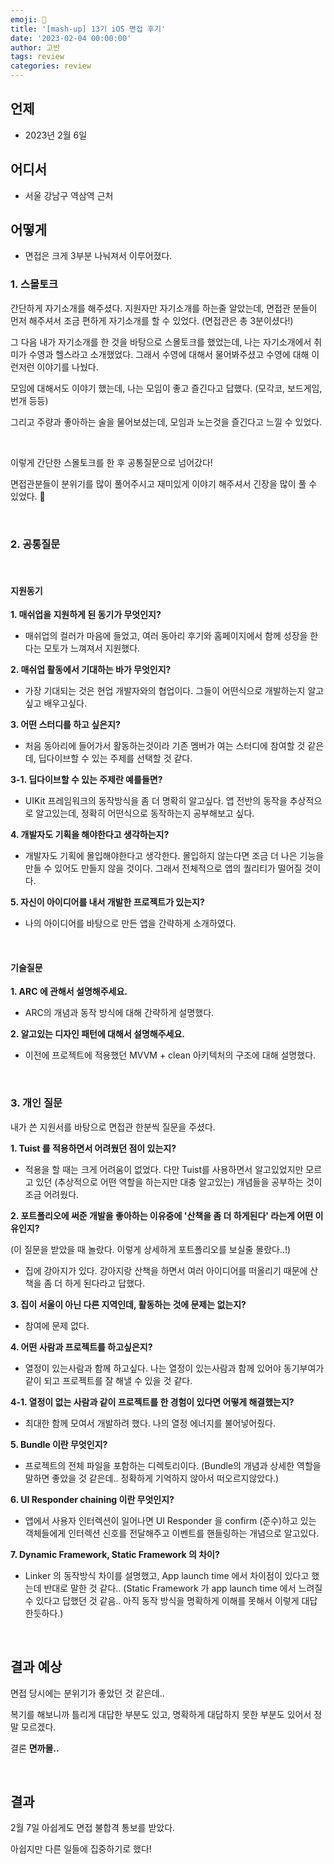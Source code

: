 ```yaml
---
emoji: 🧶
title: '[mash-up] 13기 iOS 면접 후기'
date: '2023-02-04 00:00:00'
author: 고반
tags: review
categories: review
---
```


## 언제

- 2023년 2월 6일

## 어디서

- 서울 강남구 역삼역 근처

## 어떻게

- 면접은 크게 3부분 나눠져서 이루어졌다.

### 1. 스몰토크

간단하게 자기소개를 해주셨다. 지원자만 자기소개를 하는줄 알았는데, 면접관 분들이 먼저 해주셔서 조금 편하게 자기소개를 할 수 있었다. (면접관은 총 3분이셨다!)

그 다음 내가 자기소개를 한 것을 바탕으로 스몰토크를 했었는데, 나는 자기소개에서 취미가 수영과 헬스라고 소개했었다. 그래서 수영에 대해서 물어봐주셨고 수영에 대해 이런저런 이야기를 나눴다.

모임에 대해서도 이야기 했는데, 나는 모임이 좋고 즐긴다고 답했다. (모각코, 보드게임, 번개 등등) 

그리고 주량과 좋아하는 술을 물어보셨는데, 모임과 노는것을 즐긴다고 느낄 수 있었다.

<br/>

이렇게 간단한 스몰토크를 한 후 공통질문으로 넘어갔다!

면접관분들이 분위기를 많이 풀어주시고 재미있게 이야기 해주셔서 긴장을 많이 풀 수 있었다. 🙏

<br/>

### 2. 공통질문

<br/>

#### 지원동기

**1. 매쉬업을 지원하게 된 동기가 무엇인지?**

- 매쉬업의 컬러가 마음에 들었고, 여러 동아리 후기와 홈페이지에서 함께 성장을 한다는 모토가 느껴져서 지원했다.

**2. 매쉬업 활동에서 기대하는 바가 무엇인지?**

- 가장 기대되는 것은 현업 개발자와의 협업이다. 그들이 어떤식으로 개발하는지 알고싶고 배우고싶다.

**3. 어떤 스터디를 하고 싶은지?**

- 처음 동아리에 들어가서 활동하는것이라 기존 멤버가 여는 스터디에 참여할 것 같은데, 딥다이브할 수 있는 주제를 선택할 것 같다.

**3-1. 딥다이브할 수 있는 주제란 예를들면?**

- UIKit 프레임워크의 동작방식을 좀 더 명확히 알고싶다. 앱 전반의 동작을 추상적으로 알고있는데, 정확히 어떤식으로 동작하는지 공부해보고 싶다.

**4. 개발자도 기획을 해야한다고 생각하는지?**

- 개발자도 기획에 몰입해야한다고 생각한다. 몰입하지 않는다면 조금 더 나은 기능을 만들 수 있어도 만들지 않을 것이다. 그래서 전체적으로 앱의 퀄리티가 떨어질 것이다.

**5. 자신이 아이디어를 내서 개발한 프로젝트가 있는지?**

- 나의 아이디어를 바탕으로 만든 앱을 간략하게 소개하였다.

<br/>

#### 기술질문

**1. ARC 에 관해서 설명해주세요.**

- ARC의 개념과 동작 방식에 대해 간략하게 설명했다.

**2. 알고있는 디자인 패턴에 대해서 설명해주세요.**

- 이전에 프로젝트에 적용했던 MVVM + clean 아키텍처의 구조에 대해 설명했다.

<br/>


### 3. 개인 질문

내가 쓴 지원서를 바탕으로 면접관 한분씩 질문을 주셨다.

**1. Tuist 를 적용하면서 어려웠던 점이 있는지?**

- 적용을 할 때는 크게 어려움이 없었다. 다만 Tuist를 사용하면서 알고있었지만 모르고 있던 (추상적으로 어떤 역할을 하는지만 대충 알고있는) 개념들을 공부하는 것이 조금 어려웠다.

**2. 포트폴리오에 써준 개발을 좋아하는 이유중에 '산책을 좀 더 하게된다' 라는게 어떤 이유인지?**

(이 질문을 받았을 때 놀랐다. 이렇게 상세하게 포트폴리오를 보실줄 몰랐다..!)

- 집에 강아지가 있다. 강아지랑 산책을 하면서 여러 아이디어를 떠올리기 때문에 산책을 좀 더 하게 된다라고 답했다.

**3. 집이 서울이 아닌 다른 지역인데, 활동하는 것에 문제는 없는지?**

- 참여에 문제 없다.

**4. 어떤 사람과 프로젝트를 하고싶은지?**

- 열정이 있는사람과 함께 하고싶다. 나는 열정이 있는사람과 함께 있어야 동기부여가 같이 되고 프로젝트를 잘 해낼 수 있을 것 같다.

**4-1. 열정이 없는 사람과 같이 프로젝트를 한 경험이 있다면 어떻게 해결했는지?**

- 최대한 함께 모여서 개발하려 했다. 나의 열정 에너지를 불어넣어줬다.

**5. Bundle 이란 무엇인지?**

- 프로젝트의 전체 파일을 포함하는 디렉토리이다. (Bundle의 개념과 상세한 역할을 말하면 좋았을 것 같은데.. 정확하게 기억하지 않아서 떠오르지않았다.)

**6. UI Responder chaining 이란 무엇인지?**

- 앱에서 사용자 인터렉션이 일어나면 UI Responder 을 confirm (준수)하고 있는 객체들에게 인터렉션 신호를 전달해주고 이벤트를 핸들링하는 개념으로 알고있다.

**7. Dynamic Framework, Static Framework 의 차이?**

- Linker 의 동작방식 차이를 설명했고, App launch time 에서 차이점이 있다고 했는데 반대로 말한 것 같다.. (Static Framework 가 app launch time 에서 느려질 수 있다고 답했던 것 같음.. 아직 동작 방식을 명확하게 이해를 못해서 이렇게 대답한듯하다.)

<br/>

## 결과 예상

면접 당시에는 분위기가 좋았던 것 같은데..

복기를 해보니까 틀리게 대답한 부분도 있고, 명확하게 대답하지 못한 부분도 있어서 정말 모르겠다.

결론 **면까몰..**

<br/>

## 결과

2월 7일 아쉽게도 면접 불합격 통보를 받았다.

아쉽지만 다른 일들에 집중하기로 했다!


```toc

```